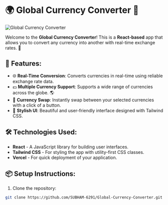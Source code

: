# 🌍 **Global Currency Converter** 💸

![Global Currency Converter](https://github.com/user-attachments/assets/d59af8c6-bd0e-4887-9d2a-f0b3c5a62167)

Welcome to the **Global Currency Converter**! This is a **React-based** app that allows you to convert any currency into another with real-time exchange rates. 🚀

## 🎯 **Features**:

- 🌐 **Real-Time Conversion**: Converts currencies in real-time using reliable exchange rate data.
- 💵 **Multiple Currency Support**: Supports a wide range of currencies across the globe. 🌎
- 🔄 **Currency Swap**: Instantly swap between your selected currencies with a click of a button.
- 🎨 **Stylish UI**: Beautiful and user-friendly interface designed with Tailwind CSS.

## 🛠️ **Technologies Used**:

- **React** - A JavaScript library for building user interfaces.
- **Tailwind CSS** - For styling the app with utility-first CSS classes.
- **Vercel** - For quick deployment of your application.

## 📦 **Setup Instructions**:

1. Clone the repository:

```bash
git clone https://github.com/SUBHAM-6291/Global-Currency-Converter.git
